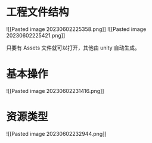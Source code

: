 # 工程文件结构
![[Pasted image 20230602225358.png]]
![[Pasted image 20230602225421.png]]

只要有 Assets 文件就可以打开，其他由 unity 自动生成。

# 基本操作
![[Pasted image 20230602231416.png]]

# 资源类型
![[Pasted image 20230602232944.png]]